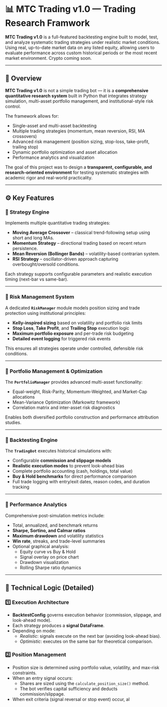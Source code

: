 # 📊 MTC Trading v1.0 — Trading Research Framwork
 
**MTC Trading v1.0** is a full-featured backtesting engine built to model, test, and analyze systematic trading strategies under realistic market conditions. Using real, up-to-date market data on any listed equity, allowing users to evaluate performance across custom historical periods or the most recent market environment. Crypto coming soon.

---

## 🧠 Overview

**MTC Trading v1.0** is not a simple trading bot — it is a **comprehensive quantitative research system** built in Python that integrates strategy simulation, multi-asset portfolio management, and institutional-style risk control.

The framework allows for:
- Single-asset and multi-asset backtesting
- Multiple trading strategies (momentum, mean reversion, RSI, MA crossovers)
- Advanced risk management (position sizing, stop-loss, take-profit, trailing stop)
- Dynamic portfolio optimization and asset allocation
- Performance analytics and visualization

The goal of this project was to design a **transparent, configurable, and research-oriented environment** for testing systematic strategies with academic rigor and real-world practicality.

---

## ⚙️ Key Features

### 🔹 Strategy Engine
Implements multiple quantitative trading strategies:
- **Moving Average Crossover** – classical trend-following setup using short and long MAs.
- **Momentum Strategy** – directional trading based on recent return persistence.
- **Mean Reversion (Bollinger Bands)** – volatility-based contrarian system.
- **RSI Strategy** – oscillator-driven approach capturing overbought/oversold conditions.

Each strategy supports configurable parameters and realistic execution timing (next-bar vs same-bar).

---

### 🔹 Risk Management System
A dedicated **`RiskManager`** module models position sizing and trade protection using institutional principles:
- **Kelly-inspired sizing** based on volatility and portfolio risk limits  
- **Stop Loss**, **Take Profit**, and **Trailing Stop** execution logic  
- **Maximum portfolio exposure** and per-trade risk budgeting  
- **Detailed event logging** for triggered risk events  

This ensures all strategies operate under controlled, defensible risk conditions.

---

### 🔹 Portfolio Management & Optimization
The **`PortfolioManager`** provides advanced multi-asset functionality:
- Equal-weight, Risk-Parity, Momentum-Weighted, and Market-Cap allocations  
- Mean-Variance Optimization (Markowitz framework)  
- Correlation matrix and inter-asset risk diagnostics  

Enables both diversified portfolio construction and performance attribution studies.

---

### 🔹 Backtesting Engine
The **`TradingBot`** executes historical simulations with:
- Configurable **commission and slippage models**  
- **Realistic execution modes** to prevent look-ahead bias  
- Complete portfolio accounting (cash, holdings, total value)  
- **Buy & Hold benchmarks** for direct performance comparison  
- Full trade logging with entry/exit dates, reason codes, and duration tracking  

---

### 🔹 Performance Analytics
Comprehensive post-simulation metrics include:
- Total, annualized, and benchmark returns  
- **Sharpe, Sortino, and Calmar ratios**  
- **Maximum drawdown** and volatility statistics  
- **Win rate**, streaks, and trade-level summaries  
- Optional graphical analysis:
  - Equity curve vs Buy & Hold  
  - Signal overlay on price chart  
  - Drawdown visualization  
  - Rolling Sharpe ratio dynamics  

---

## 🧩 Technical Logic (Detailed)

### 1️⃣ Execution Architecture
- **BacktestConfig** governs execution behavior (commission, slippage, and look-ahead mode).  
- Each strategy produces a **signal DataFrame**.  
- Depending on mode:
  - *Realistic*: signals execute on the next bar (avoiding look-ahead bias).  
  - *Optimistic*: executes on the same bar for theoretical comparison.

### 2️⃣ Position Management
- Position size is determined using portfolio value, volatility, and max-risk constraints.  
- When an entry signal occurs:
  - Shares are sized using the `calculate_position_size()` method.  
  - The bot verifies capital sufficiency and deducts commission/slippage.  
- When exit criteria (signal reversal or stop event) occur, al
